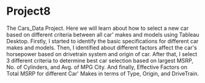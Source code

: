 # Project8
The Cars_Data Project. Here we will learn about how to select a new car based on different criteria between all car' makes and models using Tableau Desktop.
Firstly, I started to identify the basic specifications for different car makes and models. Then, I identified about different factors affect the car's horsepower based on drivetrain system and origin of car. After that, I select 3 different criteria to determine best car selection based on largest MSRP, No. of Cylinders, and Avg. of MPG City. And finally, Effective Factors on Total MSRP for different Car' Makes in terms of Type, Origin, and DriveTrain.
